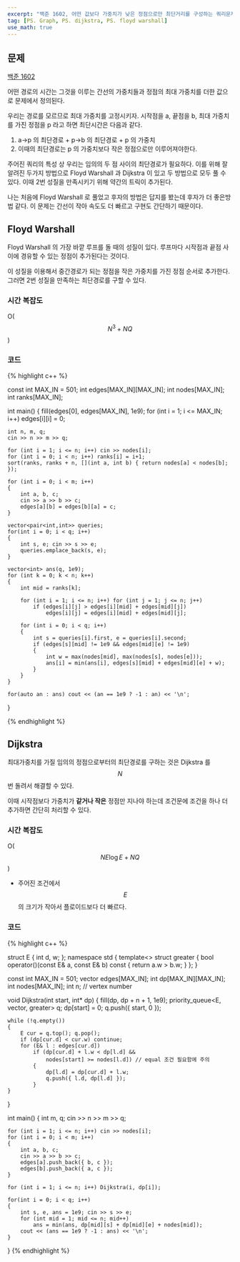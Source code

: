 ```yaml
---
excerpt: "백준 1602, 어떤 값보다 가중치가 낮은 정점으로만 최단거리를 구성하는 쿼리문제"
tag: [PS. Graph, PS. dijkstra, PS. floyd warshall]
use_math: true
---
```


## 문제

[백준 1602](https://www.acmicpc.net/problem/1602)

어떤 경로의 시간는 그것을 이루는 간선의 가중치들과 정점의 최대 가중치를 더한 값으로 문제에서 정의된다. 

우리는 경로를 모르므로 최대 가중치를 고정시키자. 시작점을 a, 끝점을 b, 최대 가중치를 가진 정점을 p 라고 하면 최단시간은 다음과 같다.
1. a->p 의 최단경로 + p->b 의 최단경로 + p 의 가중치
2. 이때의 최단경로는 p 의 가중치보다 작은 정점으로만 이루어져야한다.

주어진 쿼리의 특성 상 우리는 임의의 두 점 사이의 최단경로가 필요하다. 이를 위해 잘 알려진 두가지 방법으로 Floyd Warshall 과 Dijkstra 이 있고 두 방법으로 모두 풀 수 있다. 이때 2번 성질을 만족시키기 위해 약간의 트릭이 추가된다.

나는 처음에 Floyd Warshall 로 풀었고 후자의 방법은 답지를 봤는데 후자가 더 좋은방법 같다. 이 문제는 간선이 작아 속도도 더 빠르고 구현도 간단하기 때문이다.



## Floyd Warshall

Floyd Warshall 의 가장 바깥 루프를 돌 때의 성질이 있다. 루프마다 시작점과 끝점 사이에 경유할 수 있는 정점이 추가된다는 것이다.

이 성질을 이용해서 중간경로가 되는 정점을 작은 가중치를 가진 정점 순서로 추가한다. 그러면 2번 성질을 만족하는 최단경로를 구할 수 있다.

### 시간 복잡도

O($$N^3 + NQ$$)

### 코드

{% highlight c++ %}

const int MAX_IN = 501;
int edges[MAX_IN][MAX_IN];
int nodes[MAX_IN];
int ranks[MAX_IN];

int main()
{
	fill(edges[0], edges[MAX_IN], 1e9);
	for (int i = 1; i <= MAX_IN; i++) edges[i][i] = 0;

	int n, m, q;
	cin >> n >> m >> q;

	for (int i = 1; i <= n; i++) cin >> nodes[i];
	for (int i = 0; i < n; i++) ranks[i] = i+1;
	sort(ranks, ranks + n, [](int a, int b) { return nodes[a] < nodes[b]; });

	for (int i = 0; i < m; i++)
	{
		int a, b, c;
		cin >> a >> b >> c;
		edges[a][b] = edges[b][a] = c;
	}

	vector<pair<int,int>> queries;
	for(int i = 0; i < q; i++)
	{
		int s, e; cin >> s >> e;
		queries.emplace_back(s, e);
	}

	vector<int> ans(q, 1e9);
	for (int k = 0; k < n; k++)
	{
		int mid = ranks[k];

		for (int i = 1; i <= n; i++) for (int j = 1; j <= n; j++)
			if (edges[i][j] > edges[i][mid] + edges[mid][j])
				edges[i][j] = edges[i][mid] + edges[mid][j];

		for (int i = 0; i < q; i++)
		{
			int s = queries[i].first, e = queries[i].second;
			if (edges[s][mid] != 1e9 && edges[mid][e] != 1e9)
			{
				int w = max(nodes[mid], max(nodes[s], nodes[e]));
				ans[i] = min(ans[i], edges[s][mid] + edges[mid][e] + w);
			}
		}
	}

	for(auto an : ans) cout << (an == 1e9 ? -1 : an) << '\n';
}

{% endhighlight %}





## Dijkstra

최대가중치를 가질 임의의 정점으로부터의 최단경로를 구하는 것은 Dijkstra 를 $$N$$ 번 돌려서 해결할 수 있다. 

이때 시작점보다 가중치가 __같거나 작은__ 정점만 지나야 하는데 조건문에 조건을 하나 더 추가하면 간단히 처리할 수 있다. 


### 시간 복잡도

O($$NE\log{E} + NQ$$)
+ 주어진 조건에서 $$E$$ 의 크기가 작아서 플로이드보다 더 빠르다.

### 코드

{% highlight c++ %}

struct E { int d, w; };
namespace std {
	template<> struct greater<E> {
		bool operator()(const E& a, const E& b) const { return a.w > b.w; }
	};
}

const int MAX_IN = 501;
vector<E> edges[MAX_IN];
int dp[MAX_IN][MAX_IN];
int nodes[MAX_IN];
int n; // vertex number

void Dijkstra(int start, int* dp)
{
	fill(dp, dp + n + 1, 1e9);
	priority_queue<E, vector<E>, greater<E>> q;
	dp[start] = 0; q.push({ start, 0 });

	while (!q.empty())
	{
		E cur = q.top(); q.pop();
		if (dp[cur.d] < cur.w) continue;
		for (E& l : edges[cur.d])
			if (dp[cur.d] + l.w < dp[l.d] && 
				nodes[start] >= nodes[l.d]) // equal 조건 필요함에 주의
			{
				dp[l.d] = dp[cur.d] + l.w;
				q.push({ l.d, dp[l.d] });
			}
	}
}

int main()
{
	int m, q;
	cin >> n >> m >> q;

	for (int i = 1; i <= n; i++) cin >> nodes[i];
	for (int i = 0; i < m; i++)
	{
		int a, b, c;
		cin >> a >> b >> c;
		edges[a].push_back({ b, c });
		edges[b].push_back({ a, c });
	}

	for (int i = 1; i <= n; i++) Dijkstra(i, dp[i]);

	for(int i = 0; i < q; i++)
	{
		int s, e, ans = 1e9; cin >> s >> e;
		for (int mid = 1; mid <= n; mid++)
			ans = min(ans, dp[mid][s] + dp[mid][e] + nodes[mid]);
		cout << (ans == 1e9 ? -1 : ans) << '\n';
	}
}
{% endhighlight %}